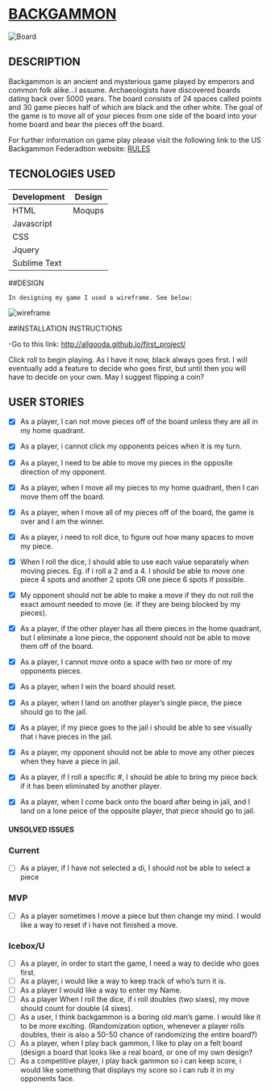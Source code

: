 # [BACKGAMMON](http://allgooda.github.io/Backgammon/)
![Board](https://i.imgur.com/d9qUMnB.png)

## DESCRIPTION

Backgammon is an ancient and mysterious game played by emperors and common folk alike...I assume. Archaeologists have discovered boards dating back over 5000 years. The board consists of 24 spaces called points and 30 game pieces half of which are black and the other white. The goal of the game is to move all of your pieces from one side of the board into your home board and bear the pieces off the board.

For further information on game play please visit the following link to the US Backgammon Federadtion website: [RULES](http://usbgf.org/learn-backgammon/rules-of-backgammon/)


## TECNOLOGIES USED

Development | Design |
----| ---|
HTML | Moqups
Javascript | 
CSS |
Jquery |
Sublime Text | 

##DESIGN

	In designing my game I used a wireframe. See below:

![wireframe](https://i.imgur.com/huXsYJx.png)

##INSTALLATION INSTRUCTIONS

-Go to this link: http://allgooda.github.io/first_project/

Click roll to begin playing. As I have it now, black always goes first. I will eventually add a feature to decide who goes first, but until then you will have to decide on your own. May I suggest flipping a coin?



## USER STORIES
- [x] As a player, I can not move pieces off of the board unless they are all in my home quadrant.
- [x] As a player, i cannot click my opponents peices when it is my turn.
- [x] As a player, I need to be able to move my pieces in the opposite direction of my opponent.
- [x] As a player, when I move all my pieces to my home quadrant, then I can move them off the board.
- [x] As a player, when I move all of my pieces off of the board, the game is over and I am the winner.
- [x] As a player, i need to roll dice, to figure out how many spaces to move my piece.
- [x] When I roll the dice, I should able to use each value separately when moving pieces. Eg. if i roll a 2 and a 4. I should be able to move one piece 4 spots and another 2 spots OR one piece 6 spots if possible.
- [x] My opponent should not be able to make a move if they do not roll the exact amount needed to move (ie. if they are being blocked by my pieces).
- [x] As a player, if the other player has all there pieces in the home quadrant, but I eliminate a lone piece, the opponent should not be able to move them off of the board.
- [x] As a player, I cannot move onto a space with two or more of my opponents pieces.
- [x] As a player, when I win the board should reset.
- [x] As a player, when I land on another player’s single piece, the piece should go to the jail.
- [x] As a player, if my piece goes to the jail i should be able to see visually that i have pieces in the jail.
- [x] As a player, my opponent should not be able to move any other pieces when they have a piece in jail.
- [x] As a player, if I roll a specific #, I should be able to bring my piece back if it has been eliminated by another player.	
- [x]  As a player, when I come back onto the board after being in jail, and I land on a lone peice of the opposite player,
that piece should go to jail.


#### UNSOLVED ISSUES

### Current
- [ ] As a player, if I have not selected a di, I should not be able to select a piece

### MVP
- [ ] As a player sometimes I move a piece but then change my mind. I would like a way to reset if i have not finished a move.
### Icebox/U
- [ ] As a player, in order to start the game, I need a way to decide who goes first.
- [ ] As a player, i would like a way to keep track of who’s turn it is.
- [ ] As a player I would like a way to enter my Name.
- [ ] As a player When I roll the dice, if i roll doubles (two sixes), my move should count for double (4 sixes).
- [ ] As a user, I think backgammon is a boring old man’s game.  I would like it to be more exciting. (Randomization option, whenever a player rolls doubles, their is also a 50-50 chance of randomizing the entire board?)
- [ ] As a player, when I play back gammon, I like to play on a felt board (design a board that looks like a real board, or one of my own design?
- [ ] As a competitive player, i play back gammon so i can keep score, i would like something that displays my score so i can rub it in my opponents face.
